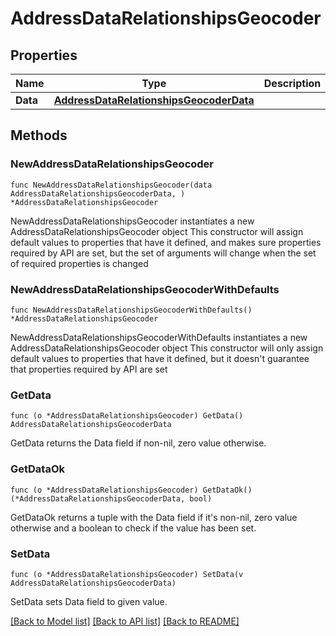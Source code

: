 # AddressDataRelationshipsGeocoder

## Properties

Name | Type | Description | Notes
------------ | ------------- | ------------- | -------------
**Data** | [**AddressDataRelationshipsGeocoderData**](AddressDataRelationshipsGeocoderData.md) |  | 

## Methods

### NewAddressDataRelationshipsGeocoder

`func NewAddressDataRelationshipsGeocoder(data AddressDataRelationshipsGeocoderData, ) *AddressDataRelationshipsGeocoder`

NewAddressDataRelationshipsGeocoder instantiates a new AddressDataRelationshipsGeocoder object
This constructor will assign default values to properties that have it defined,
and makes sure properties required by API are set, but the set of arguments
will change when the set of required properties is changed

### NewAddressDataRelationshipsGeocoderWithDefaults

`func NewAddressDataRelationshipsGeocoderWithDefaults() *AddressDataRelationshipsGeocoder`

NewAddressDataRelationshipsGeocoderWithDefaults instantiates a new AddressDataRelationshipsGeocoder object
This constructor will only assign default values to properties that have it defined,
but it doesn't guarantee that properties required by API are set

### GetData

`func (o *AddressDataRelationshipsGeocoder) GetData() AddressDataRelationshipsGeocoderData`

GetData returns the Data field if non-nil, zero value otherwise.

### GetDataOk

`func (o *AddressDataRelationshipsGeocoder) GetDataOk() (*AddressDataRelationshipsGeocoderData, bool)`

GetDataOk returns a tuple with the Data field if it's non-nil, zero value otherwise
and a boolean to check if the value has been set.

### SetData

`func (o *AddressDataRelationshipsGeocoder) SetData(v AddressDataRelationshipsGeocoderData)`

SetData sets Data field to given value.



[[Back to Model list]](../README.md#documentation-for-models) [[Back to API list]](../README.md#documentation-for-api-endpoints) [[Back to README]](../README.md)


